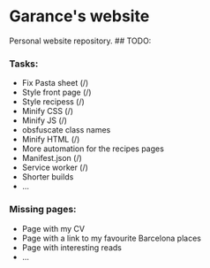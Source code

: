 # Garance's website

Personal website repository. 
## TODO: 
### Tasks: 
* Fix Pasta sheet (/)
* Style front page (/)
* Style recipess (/)
* Minify CSS (/)
* Minify JS (/)
* obsfuscate class names
* Minify HTML (/)
* More automation for the recipes pages
* Manifest.json (/)
* Service worker (/)
* Shorter builds
* ...

### Missing pages: 
* Page with my CV
* Page with a link to my favourite Barcelona places
* Page with interesting reads
* ...